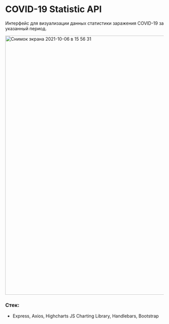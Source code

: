 # COVID-19 Statistic API

Интерфейс для визуализации данных статистики заражения COVID-19 за указанный период.

 <img width="824" alt="Снимок экрана 2021-10-06 в 15 56 31" src="https://user-images.githubusercontent.com/27418093/136206649-0403da4c-c3bc-462d-a38b-b6b8269faf12.png">


### Стек:

- Express, Axios, Highcharts JS Charting Library, Handlebars, Bootstrap


